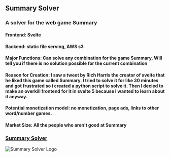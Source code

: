 ## Summary Solver
### A solver for the web game Summary


#### Frontend: Svelte
#### Backend: static file serving, AWS s3

#### Major Functions: Can solve any combination for the game Summary, Will tell you if there is no solution possible for the current combination

#### Reason for Creation: I saw a tweet by Rich Harris the creator of svelte that he liked this game called Summary. I tried to solve it for like 30 minutes and got frustrated so i created a python script to solve it. Then I decied to make an overkill frontend for it in svelte 5 because I wanted to learn about it anyway.

#### Potential monetization model: no monetization, page ads, links to other word/number games.

#### Market Size: All the people who aren't good at Summary

### [Summary Solver](https://www.carsonshort.com/summarysolver/)
![Summary Solver Logo](https://www.carsonshort.com/summarysolver/solvfav.png "Summary Solver")
